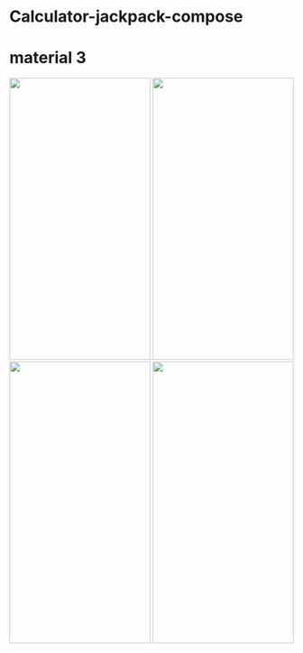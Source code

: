 # Calculator-jackpack-compose
# material 3 

<img src ="https://user-images.githubusercontent.com/101076355/184583626-0cdc078a-5316-4805-8f9a-7472e6ee6267.png" width = "250" height = "500"> 
<img src ="https://user-images.githubusercontent.com/101076355/184585301-66e7b16b-0508-40ea-90f8-b18853425dd9.png" width = "250" height = "500"> 

<img src ="https://user-images.githubusercontent.com/101076355/184585439-8ed95f80-4ac0-4145-82e0-a81798bcc5e9.png" width = "250" height = "500"> 
<img src ="https://user-images.githubusercontent.com/101076355/184585446-2b27c27c-cbc4-46c7-ab63-4203e4cd30e0.png" width = "250" height = "500"> 


